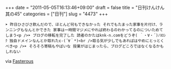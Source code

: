 +++
date = "2011-05-05T16:13:46+09:00"
draft = false
title = "日刊けんけん 其の45"
categories = ["日刊"]
slug = "4473"
+++


    ➤ 昨日ひさびさ飲んだので、ほとんど何もできなかった それでもたまった家事を片付け、ランニングもなんとかできた 家事は一時間マジメにやれば終わるのわかってるのについためてしまう<p />➤ ブログの移転を完了した 読者のかたはknk-n.comをどうぞ( ｀・∀・´)ﾉﾖﾛｼｸ 独自ドメインなんとか取れたε-(´∀｀*)<br />取る気が少しでもあればはやめにとっとくべき<p />➤ そろそろ寄稿もやばいな 授業がはじまったら、ブログどころではなくなるかもしれない

<div class="posterous_quote_citation">via <a href="http://www.lastday.jp/2011/02/28/fasterous">Fasterous</a></div>
  
